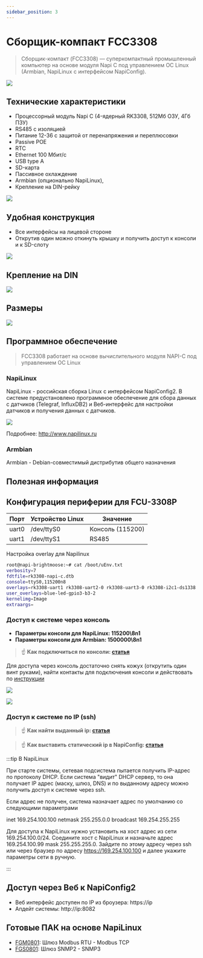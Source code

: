 ```yaml
---
sidebar_position: 3
---
```


# Сборщик-компакт FCC3308

>Сборщик-компакт (FCC3308) — суперкомпактный промышленный компьютер на основе модуля Napi C под управлением ОС Linux (Armbian, NapiLinux c интерфейсом NapiConfig).

![](img/FCC3308-3-pcs.jpg)

## Технические характеристики

- Процессорный модуль Napi C (4-ядерный RK3308, 512Мб ОЗУ, 4Гб ПЗУ)
- RS485 c изоляцией
- Питание 12-36 с защитой от перенапряжения и переплюсовки
- Passive POE
- RTC
- Ethernet 100 Мбит/с
- USB type A
- SD-карта
- Пассивное охлаждение
- Armbian (опционально NapiLinux),
- Крепление на DIN-рейку


![](img/FCC3308-mainboard.jpg)

## Удобная конструкция

- Все интерфейсы на лицевой стороне
- Открутив один можно откинуть крышку и получить доступ к консоли и к SD-слоту

![](img/FCC3308-black2.jpg)

## Крепление на DIN

![](img/FCC3308-din.jpg)

## Размеры

![](img/FCC3308-dimentions.jpg)

## Программное обеспечение

>FCC3308 работает на основе вычислительного модуля NAPI-C под управлением ОС Linux

### NapiLinux

NapiLinux - российская сборка Linux с интерфейсом NapiConfig2. В системе предустановлено программное обеспечение для сбора данных с датчиков (Telegraf, InfluxDB2) и Веб-интерфейс для настройки датчиков и получения данных с датчиков.

![](img/napilinux.jpg)

Подробнее: http://www.napilinux.ru

### Armbian

Armbian - Debian-совместимый дистрибутив общего назначения

## Полезная информация

## Конфигурация периферии для FCU-3308P


| Порт | Устройство Linux |Значение|
--------|--------|--------|
|uart0    | /dev/ttyS0 | Консоль (115200) |
|uart1    | /dev/ttyS1 |RS485 |

Настройка overlay для Napilinux

```bash
root@napi-brightmoose:~# cat /boot/uEnv.txt
verbosity=7
fdtfile=rk3308-napi-c.dtb
console=ttyS0,115200n8
overlays=rk3308-uart1 rk3308-uart2-0 rk3308-uart3-0 rk3308-i2c1-ds1338 rk3308-i2c3-m0 rk3308-usb20-host
user_overlays=blue-led-gpio3-b3-2
kernelimg=Image
extraargs=

```

### Доступ к системе через консоль

- **Параметры консоли для NapiLinux: 115200\8n1**
- **Параметры консоли для Armbian: 1500000\8n1**

>:point_up: **Как подключиться по консоли: [статья](/software/console/)**

Для доступа через консоль достаточно снять кожух (открутить один винт руками), найти контакты для подключения консоли и действовать по [инструкции](/software/console/)

![](img/FCC3308-console-1.jpg)

![](img/FCC3308-console.jpg)


### Доступ к системе по IP (ssh)

>:point_up: **Как найти выданный ip: [статья](/software/notes/findip/)**

>:point_up: **Как выставить статический ip в NapiConfig: [статья](/software/notes/staticip/)**

:::tip В NapiLinux

При старте системы, сетевая подсистема пытается получить IP-адрес по протоколу DHCP. Если система "видит" DHCP сервер, то она получает IP адрес (маску, шлюз, DNS) и по выданному адресу можно получить доступ к системе через ssh.

Если адрес не получен, система назначает адрес по умолчанию со следующими параметрами

inet 169.254.100.100 netmask 255.255.0.0 broadcast 169.254.255.255

Для доступа к NapiLinux нужно установить на хост адрес из сети 169.254.100.0/24. Соедините хост с NapiLinux и назначьте адрес 169.254.100.99 mask 255.255.255.0. Зайдите по этому адресу через ssh или через браузер по адресу https://169.254.100.100 и далее укажите параметры сети в ручную.

:::

## Доступ через Веб к NapiConfig2

- Веб интерфейс доступен по IP из броузера: https://ip
- Апдейт системы: http://ip:8082


## Готовые ПАК на основе NapiLinux

- [FGM0801](/special/frontgate-m/): Шлюз Modbus RTU - Modbus TCP
- [FGS0801](/special/frontgate-s/): Шлюз SNMP2 - SNMP3
